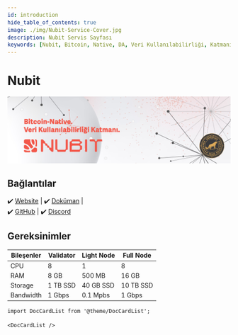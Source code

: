```yaml
---
id: introduction
hide_table_of_contents: true
image: ./img/Nubit-Service-Cover.jpg
description: Nubit Servis Sayfası
keywords: [Nubit, Bitcoin, Native, DA, Veri Kullanılabilirliği, Katmanı, kurulum]
---
```

# Nubit 

![Nubit](./img/Nubit-Service.jpg)

## Bağlantılar
 ✔️ [Website](https://www.nubit.org/) |
 ✔️ [Doküman](https://docs.nubit.org/) |  
 ✔️ [GitHub](https://github.com/RiemaLabs) |
 ✔️ [Discord](https://discord.gg/94Xygb6ZbQ)

## Gereksinimler

| Bileşenler | Validator | Light Node | Full Node |
| ------------ | ------------ | ------------ | ------------ |
| CPU |	8 | 1 | 8 |
| RAM	| 8 GB | 500 MB | 16 GB |
| Storage | 1 TB SSD | 40 GB SSD | 10 TB SSD |
| Bandwidth | 1 Gbps | 0.1 Mpbs | 1 Gbps | 


```mdx-code-block
import DocCardList from '@theme/DocCardList';

<DocCardList />
```
